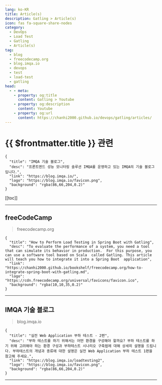 ```yaml
---
lang: ko-KR
title: Article(s)
description: Gatling > Article(s)
icon: fas fa-square-share-nodes
category:
  - DevOps
  - Load Test
  - Gatling
  - Article(s)
tag:
  - blog
  - freecodecamp.org
  - blog.imqa.io
  - devops
  - test
  - load-test
  - gatling
head:
  - - meta:
    - property: og:title
      content: Gatling > Youtube
    - property: og:description
      content: Youtube
    - property: og:url
      content: https://chanhi2000.github.io/devops/gatling/articles/
---
```


# {{ $frontmatter.title }} 관련

<SiteInfo
  name="freeCodeCamp Programming Tutorials: Python, JavaScript, Git & More"
  desc="Browse thousands of programming tutorials written by experts. Learn Web Development, Data Science, DevOps, Security, and get developer career advice."
  url="https://freecodecamp.org/news/"
  logo="https://cdn.freecodecamp.org/universal/favicons/favicon.ico"
  preview="https://cdn.freecodecamp.org/platform/universal/fcc_meta_1920X1080-indigo.png"/>

```component VPCard
{
  "title": "IMQA 기술 블로그",
  "desc": "프론트엔드 성능 모니터링 솔루션 IMQA를 운영하고 있는 IMQA의 기술 블로그입니다.",
  "link": "https://blog.imqa.io/",
  "logo": "https://blog.imqa.io/favicon.png",
  "background": "rgba(86,66,204,0.2)"
}
```

[[toc]]

---

## <VPIcon icon="fa-brands fa-free-code-camp"/>freeCodeCamp

> freecodecamp.org

```component VPCard
{
  "title": "How to Perform Load Testing in Spring Boot with Gatling",
  "desc": "To evaluate the performance of a system, you need a tool that can simulate its behavior in production.  For this purpose, you can use a software tool based on Scala  called Gatling. This article will teach you how to integrate it into a Spring Boot  application",
  "link": "https://chanhi2000.github.io/bookshelf/freecodecamp.org/how-to-integrate-spring-boot-with-gatling.md",
  "logo": "https://cdn.freecodecamp.org/universal/favicons/favicon.ico",
  "background": "rgba(10,10,35,0.2)"
}
```

<!-- END: freecodecamp.org -->

---

## IMQA 기술 블로그

> blog.imqa.io

```component VPCard
{
  "title": "실전 Web Application 부하 테스트 - 2편",
  "desc": "부하 테스트를 하기 위해서는 어떤 환경을 구성해야 할까요? 부하 테스트를 하기 위해 고려해야 하는 환경 구성과 부하테스트 시나리오 구축법에 대해 상세히 설명을 드립니다. 부하테스트의 개념과 종류에 대한 설명은 실전 Web Application 부하 테스트 1편을 참고해 주세요.",
  "link": "https://blog.imqa.io/loadtesting2",
  "logo": "https://blog.imqa.io/favicon.png",
  "background": "rgba(86,66,204,0.2)"
}
```

<!-- blog.imqa.io -->

---

<TagLinks />